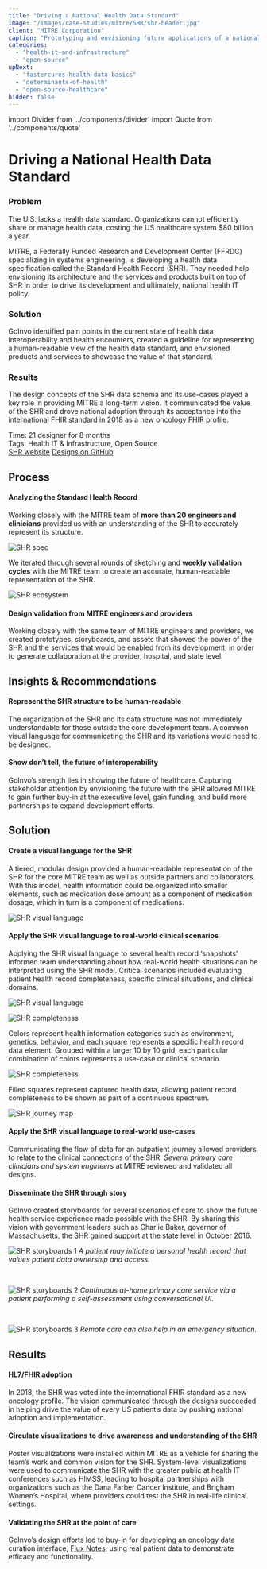 ```yaml
---
title: "Driving a National Health Data Standard"
image: "/images/case-studies/mitre/SHR/shr-header.jpg"
client: "MITRE Corporation"
caption: "Prototyping and envisioning future applications of a national health data standard to drive its development."
categories:
  - "health-it-and-infrastructure"
  - "open-source"
upNext:
  - "fastercures-health-data-basics"
  - "determinants-of-health"
  - "open-source-healthcare"
hidden: false
---
```


import Divider from '../components/divider'
import Quote from '../components/quote'

# Driving a National Health Data Standard

### Problem

The U.S. lacks a health data standard. Organizations cannot efficiently share or manage health data, costing the US healthcare system $80 billion a year.

MITRE, a Federally Funded Research and Development Center (FFRDC) specializing in systems engineering, is developing a health data specification called the Standard Health Record (SHR). They needed help envisioning its architecture and the services and products built on top of SHR in order to drive its development and ultimately, national health IT policy.

### Solution

GoInvo identified pain points in the current state of health data interoperability and health encounters, created a guideline for representing a human-readable view of the health data standard, and envisioned products and services to showcase the value of that standard.

### Results

The design concepts of the SHR data schema and its use-cases played a key role in providing MITRE a long-term vision. It communicated the value of the SHR and drove national adoption through its acceptance into the international FHIR standard in 2018 as a new oncology FHIR profile.

<span class="text--uppercase text--gray text--bold text--spacing">Time:</span> 21 designer for 8 months
<br /><span class="text--uppercase text--gray text--bold text--spacing">Tags:</span> Health IT & Infrastructure, Open Source
<br />
<a href="http://standardhealthrecord.org/" class="button button--primary button--lg margin-top--double margin-bottom--half">SHR website</a>
<a href="https://github.com/standardhealth/shr_design/tree/master/design" class="button button--primary button--lg margin-top--double margin-bottom--half">Designs on GitHub</a>

<Divider />

## Process

#### Analyzing the Standard Health Record
Working closely with the MITRE team of **more than 20 engineers and clinicians** provided us with an understanding of the SHR to accurately represent its structure.

![SHR spec](/images/case-studies/mitre/SHR/shr-spec.jpg)

We iterated through several rounds of sketching and **weekly validation cycles** with the MITRE team to create an accurate, human-readable representation of the SHR.

![SHR ecosystem](/images/case-studies/mitre/SHR/shr-ecosystem2.jpg)

#### Design validation from MITRE engineers and providers
Working closely with the same team of MITRE engineers and providers, we created prototypes, storyboards, and assets that showed the power of the SHR and the services that would be enabled from its development, in order to generate collaboration at the provider, hospital, and state level.

<Divider />

## Insights & Recommendations

#### Represent the SHR structure to be human-readable
The organization of the SHR and its data structure was not immediately understandable for those outside the core development team. A common visual language for communicating the SHR and its variations would need to be designed.

#### Show don’t tell, the future of interoperability
GoInvo’s strength lies in showing the future of healthcare. Capturing stakeholder attention by envisioning the future with the SHR allowed MITRE to gain further buy-in at the executive level, gain funding, and build more partnerships to expand development efforts.

<Divider />

## Solution

#### Create a visual language for the SHR
A tiered, modular design provided a human-readable representation of the SHR for the core MITRE team as well as outside partners and collaborators. With this model, health information could be organized into smaller elements, such as medication dose amount as a component of medication dosage, which in turn is a component of medications.

![SHR visual language](/images/case-studies/mitre/SHR/shr-visual-language.jpg)

#### Apply the SHR visual language to real-world clinical scenarios
Applying the SHR visual language to several health record ‘snapshots’ informed team understanding about how real-world health situations can be interpreted using the SHR model. Critical scenarios included evaluating patient health record completeness, specific clinical situations, and clinical domains.

![SHR visual language](/images/case-studies/mitre/SHR/shr-completeness-full.jpg)

![SHR completeness](/images/case-studies/mitre/SHR/shr-completeness-scenarios.jpg)

Colors represent health information categories such as environment, genetics, behavior, and each square represents a specific health record data element. Grouped within a larger 10 by 10 grid, each particular combination of colors represents a use-case or clinical scenario.

![SHR completeness](/images/case-studies/mitre/SHR/shr-completeness-record.jpg)

Filled squares represent captured health data, allowing patient record completeness to be shown as part of a continuous spectrum.

![SHR journey map](/images/case-studies/mitre/SHR/shr-journey-map-full.jpg)

#### Apply the SHR visual language to real-world use-cases

Communicating the flow of data for an outpatient journey allowed providers to relate to the clinical connections of the SHR. *Several primary care clinicians and system engineers* at MITRE reviewed and validated all designs.

#### Disseminate the SHR through story
GoInvo created storyboards for several scenarios of care to show the future health service experience made possible with the SHR. By sharing this vision with government leaders such as Charlie Baker, governor of Massachusetts, the SHR gained support at the state level in October 2016.

![SHR storyboards 1](/images/case-studies/mitre/SHR/shr-storyboard-initiate.jpg)
*A patient may initiate a personal health record that values patient data ownership and access.*

<br />

![SHR storyboards 2](/images/case-studies/mitre/SHR/shr-storyboard-at-home.jpg)
*Continuous at-home primary care service via a patient performing a self-assessment using conversational UI.*

<br/>

![SHR storyboards 3](/images/case-studies/mitre/SHR/shr-storyboard-emergency.jpg)
*Remote care can also help in an emergency situation.*

<Divider />

## Results

#### HL7/FHIR adoption
In 2018, the SHR was voted into the international FHIR standard as a new oncology profile. The vision communicated through the designs succeeded in helping drive the value of every US patient’s data by pushing national adoption and implementation.

#### Circulate visualizations to drive awareness and understanding of the SHR
Poster visualizations were installed within MITRE as a vehicle for sharing the team’s work and common vision for the SHR. System-level visualizations were used to communicate the SHR with the greater public at health IT conferences such as HIMSS, leading to hospital partnerships with organizations such as the Dana Farber Cancer Institute, and Brigham Women’s Hospital, where providers could test the SHR in real-life clinical settings.

#### Validating the SHR at the point of care
GoInvo’s design efforts led to buy-in for developing an oncology data curation interface, [Flux Notes](https://fluxnotes.org/), using real patient data to demonstrate efficacy and functionality.
